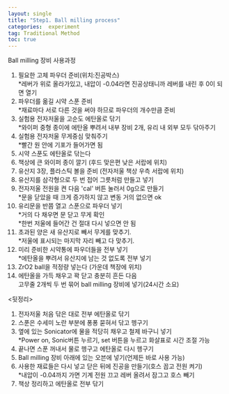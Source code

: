 ```yaml
---
layout: single
title: "Step1. Ball milling process"
categories:  experiment
tag: Traditional Method
toc: true
---
```


Ball milling 장비 사용과정<br>
1. 필요한 고체 파우더 준비(위치:진공박스)<br>
*레버가 위로 올라가있고, 내압이 -0.04라면 진공상태니까 레버를 내린 후 0이 되면 열기<br>
2. 파우더를 옮길 시약 스푼 준비<br>
*재료마다 서로 다른 것을 써야 하므로 파우더의 개수만큼 준비<br>
3. 실험용 전자저울을 고순도 에탄올로 닦기<br>
*와이퍼 중형 종이에 에탄올 뿌려서 내부 장비 2개, 유리 내 외부 모두 닦아주기<br>
4. 실험용 전자저울 무게중심 맞춰주기<br>
*빨간 원 안에 기포가 들어가면 됨<br>
5. 시약 스푼도 에탄올로 닦는다<br>
6. 책상에 큰 와이퍼 종이 깔기 (후드 맞은편 낮은 서랍에 위치)<br>
7. 유산지 3장, 플라스틱 볼을 준비 (전자저울 책상 우측 서랍에 위치)<br>
8. 유산지를 삼각형으로 두 번 접어 그릇처럼 만들고 넣기<br>
9. 전자저울 전원을 켠 다음 'cal' 버튼 눌러서 0g으로 만들기<br>
*문을 닫았을 때 크게 증가하지 않고 변동 거의 없으면 ok<br>
10.	유리문을 반쯤 열고 스푼으로 파우더 넣기<br>
*거의 다 채우면 문 닫고 무게 확인<br>
*한번 저울에 들어간 건 절대 다시 넣으면 안 됨<br>
11.	초과된 양은 새 유산지로 빼서 무게를 맞추기.<br>
*저울에 표시되는 마지막 자리 빼고 다 맞추기.<br>
12.	미리 준비한 시약통에 파우더들을 전부 넣기<br>
*에탄올을 뿌려서 유산지에 남는 것 없도록 전부 넣기<br>
14.	ZrO2 ball을 적정량 넣는다 (가운데 책장에 위치)<br>
15.	에탄올을 가득 채우고 꽉 닫고 충분히 흔든 다음<br> 고무줄 2개씩 두 번 묶어 ball milling 장비에 넣기(24시간 소요)

<뒷정리>
1. 전자저울 처음 닦은 대로 전부 에탄올로 닦기<br>
2. 스푼은 수세미 노란 부분에 퐁퐁 묻혀서 닦고 헹구기<br>
3. 옆에 있는 Sonicator에 물을 적당히 채우고 철제 바구니 넣기<br>
  *Power on, Sonic버튼 누르기, set 버튼을 누르고 화살표로 시간 조절 가능<br>
4. 끝나면 스푼 꺼내서 물로 헹구고 에탄올로 다시 헹구기<br>  
5. Ball milling 장비 아래에 있는 오븐에 넣기(언제든 바로 사용 가능)<br>
6. 사용한 재료들은 다시 넣고 닫은 뒤에 진공을 만들기(호스 꼽고 전원 켜기)<br>
  *내압이 -0.04까지 가면 기계 전원 끄고 레버 올려서 잠그고 호스 빼기<br>
7. 책상 정리하고 에탄올로 전부 닦기
